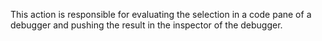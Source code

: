 This action is responsible for evaluating the selection in a code pane of a debugger and pushing the result in the inspector of the debugger.